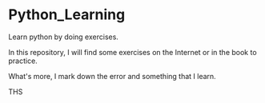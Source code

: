 # Python_Learning
Learn python by doing exercises.

In this repository, I will find some exercises on the Internet or in the book to practice.

What's more, I mark down the error and something that I learn.

THS
